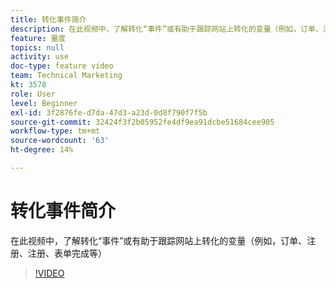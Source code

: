```yaml
---
title: 转化事件简介
description: 在此视频中，了解转化“事件”或有助于跟踪网站上转化的变量（例如，订单、注册、注册、表单完成等）
feature: 量度
topics: null
activity: use
doc-type: feature video
team: Technical Marketing
kt: 3578
role: User
level: Beginner
exl-id: 3f2876fe-d7da-47d3-a23d-0d8f790f7f5b
source-git-commit: 32424f3f2b05952fe4df9ea91dcbe51684cee905
workflow-type: tm+mt
source-wordcount: '63'
ht-degree: 14%

---
```


# 转化事件简介

在此视频中，了解转化“事件”或有助于跟踪网站上转化的变量（例如，订单、注册、注册、表单完成等）

>[!VIDEO](https://video.tv.adobe.com/v/28764/?quality=12)
